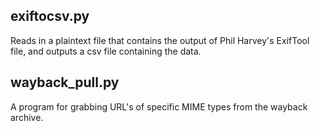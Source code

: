 ## exiftocsv.py
Reads in a plaintext file that contains the output of Phil Harvey's ExifTool file, and outputs a csv file containing the data.

## wayback_pull.py
A program for grabbing URL's of specific MIME types from the wayback archive. 
